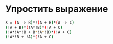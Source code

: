 # Упростить выражение

```sh
X = (A -> B)*!(A + B)*(A -> C)
(!A + B)*(!A*!B)*(!A + C)
(!A*!A*!B + B*!A*!B)*(!A + C)
(!A*!B + !A)*(!A + C)
```
